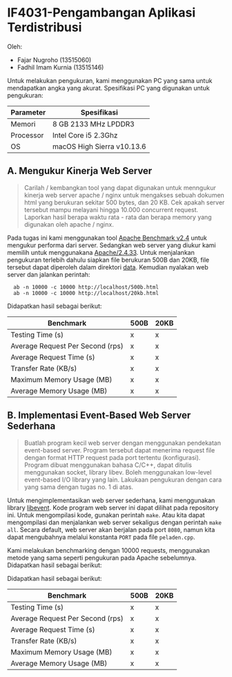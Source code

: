 # IF4031-Pengambangan Aplikasi Terdistribusi

Oleh:
- Fajar Nugroho (13515060)
- Fadhil Imam Kurnia (13515146)

Untuk melakukan pengukuran, kami menggunakan PC yang sama untuk mendapatkan angka yang akurat. Spesifikasi PC yang digunakan untuk pengukuran:

| Parameter  | Spesifikasi |
| ------------- | ------------- |
| Memori  | 8 GB 2133 MHz LPDDR3  |
| Processor  | Intel Core i5  2.3Ghz|
| OS  | macOS High Sierra v10.13.6 |

## A. Mengukur Kinerja Web Server
> Carilah / kembangkan tool yang dapat digunakan untuk menngukur kinerja web server apache / nginx untuk mengakses sebuah dokumen html yang berukuran sekitar 500 bytes, dan 20 KB. Cek apakah server tersebut mampu melayani hingga 10.000 concurrent request. Laporkan hasil berapa waktu rata - rata dan berapa memory yang digunakan oleh apache / nginx.

Pada tugas ini kami menggunakan tool [Apache Benchmark v2.4](http://httpd.apache.org/docs/2.4/programs/ab.html) untuk mengukur performa dari server. Sedangkan web server yang diukur kami memilih untuk menggunakana [Apache/2.4.33](http://httpd.apache.org/). Untuk menjalankan pengukuran terlebih dahulu siapkan file berukuran 500B dan 20KB, file tersebut dapat diperoleh dalam direktori [data](https://github.com/fadhilimamk/peladen/tree/master/data). Kemudian nyalakan web server dan jalankan perintah:
```
  ab -n 10000 -c 10000 http://localhost/500b.html
  ab -n 10000 -c 10000 http://localhost/20kb.html
```

Didapatkan hasil sebagai berikut:

| Benchmark                         | 500B | 20KB |
| -------------                     | ------------- | ------------- |
| Testing Time (s)                  | x | x | 
| Average Request Per Second (rps)  | x | x |
| Average Request Time (s)          | x | x |
| Transfer Rate (KB/s)              | x | x |
| Maximum Memory Usage (MB)         | x | x |
| Average Memory Usage (MB)         | x | x |

## B. Implementasi Event-Based Web Server Sederhana
> Buatlah program kecil web server dengan menggunakan pendekatan event-based server. Program tersebut dapat menerima request file dengan format HTTP request pada port tertentu (konfigurasi).
Program dibuat menggunakan bahasa C/C++, dapat ditulis menggunakan socket, library libev. Boleh menggunakan low-level event-based I/O library yang lain. Lakukaan pengukuran dengan cara yang sama dengan tugas no. 1 di atas.

Untuk mengimplementasikan web server sederhana, kami menggunakan library [libevent](https://libevent.org/). Kode program web server ini dapat dilihat pada repository ini. Untuk mengompilasi kode, gunakan perintah `make`. Atau kita dapat mengompilasi dan menjalankan web server sekaligus dengan perintah `make all`. Secara default, web server akan berjalan pada port `8080`, namun kita dapat mengubahnya melalui konstanta `PORT` pada file `peladen.cpp`.

Kami melakukan benchmarking dengan 10000 requests, menggunakan metode yang sama seperti pengukuran pada Apache sebelumnya. Didapatkan hasil sebagai berikut:

Didapatkan hasil sebagai berikut:

| Benchmark                         | 500B | 20KB |
| -------------                     | ------------- | ------------- |
| Testing Time (s)                  | x | x | 
| Average Request Per Second (rps)  | x | x |
| Average Request Time (s)          | x | x |
| Transfer Rate (KB/s)              | x | x |
| Maximum Memory Usage (MB)         | x | x |
| Average Memory Usage (MB)         | x | x |
